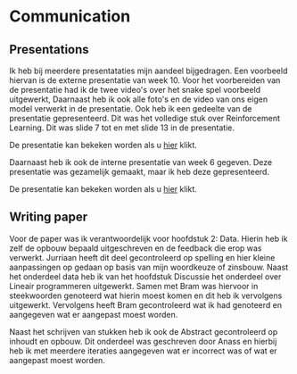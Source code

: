 # Communication

## Presentations

Ik heb bij meerdere presentataties mijn aandeel bijgedragen. Een voorbeeld hiervan is de externe presentatie van week 10. Voor het voorbereiden van de presentatie had ik de twee video's over het snake spel voorbeeld uitgewerkt, Daarnaast heb ik ook alle foto's en de video van ons eigen model verwerkt in de presentatie. Ook heb ik een gedeelte van de presentatie gepresenteerd. Dit was het volledige stuk over Reinforcement Learning. Dit was slide 7 tot en met slide 13 in de presentatie.

De presentatie kan bekeken worden als u [hier](https://github.com/BrianWolvers/ADS/blob/main/externe%20presentatie%20week%2010%20groep%206.pdf) klikt.

Daarnaast heb ik ook de interne presentatie van week 6 gegeven. Deze presentatie was gezamelijk gemaakt, maar ik heb deze gepresenteerd.

De presentatie kan bekeken worden als u [hier](https://github.com/BrianWolvers/ADS/blob/main/interne%20presentatie%20week%206%20groep%206.pdf) klikt.


## Writing paper

Voor de paper was ik verantwoordelijk voor hoofdstuk 2: Data. Hierin heb ik zelf de opbouw bepaald uitgeschreven en de feedback die erop was verwerkt. Jurriaan heeft dit deel gecontroleerd op spelling en hier kleine aanpassingen op gedaan op basis van mijn woordkeuze of zinsbouw. Naast het onderdeel data heb ik van het hoofdstuk Discussie het onderdeel over Lineair programmeren uitgewerkt. Samen met Bram was hiervoor in steekwoorden genoteerd wat hierin moest komen en dit heb ik vervolgens uitgewerkt. Vervolgens heeft Bram gecontroleerd wat ik had genoteerd en aangegeven wat er aangepast moest worden.

Naast het schrijven van stukken heb ik ook de Abstract gecontroleerd op inhoudt en opbouw. Dit onderdeel was geschreven door Anass en hierbij heb ik met meerdere iteraties aangegeven wat er incorrect was of wat er aangepast moest worden.




